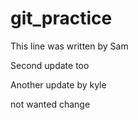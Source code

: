 # git_practice

This line was written by Sam

Second update too

Another update by kyle

not wanted change
